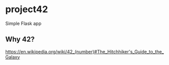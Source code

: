 # project42
Simple Flask app

## Why 42?
https://en.wikipedia.org/wiki/42_(number)#The_Hitchhiker's_Guide_to_the_Galaxy
